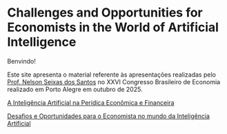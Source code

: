 # Challenges and Opportunities for Economists in the World of Artificial Intelligence

Benvindo!

Este site apresenta o material referente às apresentações realizadas pelo [Prof. Nelson Seixas dos Santos](https://professor.ufrgs.br/nelsonseixas/) no XXVI Congresso Brasileiro de Economia realizado em Porto Alegre em outubro de 2025.

[A Inteligência Artificial na Perídica Econômica e Financeira](ai-economic-court-expertise.md)

[Desafios e Oportunidades para o Economista no mundo da Inteligência Artificial](challenges-opportunities-economists-ai.md)
